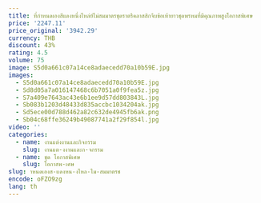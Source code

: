 ```yaml
---
title: ที่กําหนดเองสีแดงหนึ่งไหล่ย์ไม่สมมาตรชุดราตรีคลาสสิกจีบข้อเท้ายาวชุดพรหมที่มีคุณภาพสูงโอกาสพิเศษ
price: '2247.11'
price_original: '3942.29'
currency: THB
discount: 43%
rating: 4.5
volume: 75
image: S5d0a661c07a14ce8adaecedd70a10b59E.jpg
images:
  - S5d0a661c07a14ce8adaecedd70a10b59E.jpg
  - Sd8d05a7a016147468c6b7051a0f9fea5z.jpg
  - S7a409e7643ac43e6b1ee9d57dd803843L.jpg
  - Sb083b1203d48433d835accbc1034204ak.jpg
  - Sd5ece00d788d462a82c632de4945fb6ak.png
  - Sb04c68ffe36249b49087741a2f29f854l.jpg
video: ''
categories:
  - name: งานแต่งงานและกิจกรรม
    slug: งานแต-งงานและก-จกรรม
  - name: ชุด โอกาสพิเศษ
    slug: โอกาสพ-เศษ
slug: าหนดเองส-แดงหน-งไหล-ไม-สมมาตรช
encode: oFZO9zg
lang: th
---
```

  